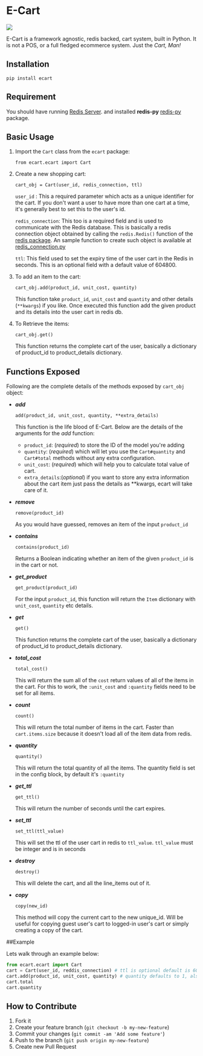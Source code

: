# E-Cart

![](http://blog.brightcove.com/sites/all/uploads/eric_theodore_cartman_southpark.jpg)

E-Cart is a framework agnostic, redis backed, cart system, built in Python.
It is not a POS, or a full fledged ecommerce system.  Just the *Cart, Man!*

## Installation

    pip install ecart

## Requirement
You should have running  [Redis Server](http://redis.io/topics/quickstart "Quickstart"). and installed **redis-py**  [redis-py](https://pypi.python.org/pypi/redis "Install") package.

## Basic Usage

1. Import the `Cart` class from the `ecart` package:

    `from ecart.ecart import Cart`

2. Create a new shopping cart:

    `cart_obj = Cart(user_id, redis_connection, ttl)`
    
    `user_id` : This a required parameter which acts as a unique identifier for the cart. If you don't want a user to have more than one cart at a time, it's generally best to set this to the user's id.
    
    `redis_connection`: This too is a required field and is used to communicate with the Redis database. This is basically a  redis connection object obtained by calling the `redis.Redis()` function of the [redis package](https://redis-py.readthedocs.io/en/latest/). An sample function to create such object is available at [redis_connection.py](https://github.com/nimeshkverma/ecart/blob/master/redis_connection.py)
    
    `ttl`: This field used to set the expiry time of the user cart in the Redis in seconds. This is an optional field with a default value of 604800.

3. To add an item to the cart:

    `cart_obj.add(product_id, unit_cost, quantity)`
    
    This function take `product_id`, `unit_cost` and `quantity` and other details (`**kwargs`) if you like. Once executed this function add the given product and its details into the user cart in redis db.
    
4. To Retrieve the items:

   `cart_obj.get()`

    This function returns the complete cart of the user, basically a dictionary of product_id to product_details dictionary.
    
## Functions Exposed

Following are the complete details of the methods exposed by `cart_obj` object:

- **_add_**

    `add(product_id, unit_cost, quantity, **extra_details)`

    This function is the life blood of E-Cart. Below are the details of the arguments for the *add* function:
    - `product_id`: (*required*) to store the ID of the model you're adding
    - `quantity`: (*required*) which will let you use the `Cart#quantity` and `Cart#total` methods without any extra configuration.
    - `unit_cost`: (*required*) which will help you to calculate total value of cart.
    - `extra_details`:(*optional*) if you want to store any extra information about the cart item just pass the details as **kwargs, ecart will take care of it. 

- **_remove_**
    
    `remove(product_id)`

    As you would have guessed, removes an item of the input `product_id`

- **_contains_**

    `contains(product_id)`
    
    Returns a Boolean indicating whether an item of the given `product_id` is in the cart or not.

- **_get_product_**

    `get_product(product_id)`
    
    For the input `product_id`, this function will return the `Item` dictionary with `unit_cost`, `quantity` etc details.

- **_get_**
    
    `get()`

    This function returns the complete cart of the user, basically a dictionary of product_id to product_details dictionary.

- **_total_cost_**

    `total_cost()`
    
    This will return the sum all of the `cost` return values of all of the items in the cart.  For this to work, the `:unit_cost` and `:quantity` fields need to be set for all items.

- **_count_**

    `count()`
    
    This will return the total number of items in the cart.  Faster than `cart.items.size` because it doesn't load all of the item data from redis.

- **_quantity_**

    `quantity()`
    
    This will return the total quantity of all the items.  The quantity field is set in the config block, by default it's `:quantity`

- **_get_ttl_**

    `get_ttl()`
    
    This will return the number of seconds until the cart expires.

- **_set_ttl_**

    `set_ttl(ttl_value)`
    
    This will set the ttl of the user cart in redis to `ttl_value`. `ttl_value` must be integer and is in seconds

- **_destroy_**

    `destroy()`
    
    This will delete the cart, and all the line_items out of it.

- **_copy_**

    `copy(new_id)`
    
    This method will copy the current cart to the new unique_id. Will be useful for copying guest user's cart to logged-in user's cart or simply creating a copy of the cart.

##Example

Lets walk through an example below:

```python
from ecart.ecart import Cart
cart = Cart(user_id, reddis_connection) # ttl is optional default is 604800
cart.add(product_id, unit_cost, quantity) # quantity defaults to 1, also you can pass optional dict(extra info)
cart.total
cart.quantity
```


## How to Contribute

1. Fork it
2. Create your feature branch (`git checkout -b my-new-feature`)
3. Commit your changes (`git commit -am 'Add some feature'`)
4. Push to the branch (`git push origin my-new-feature`)
5. Create new Pull Request

